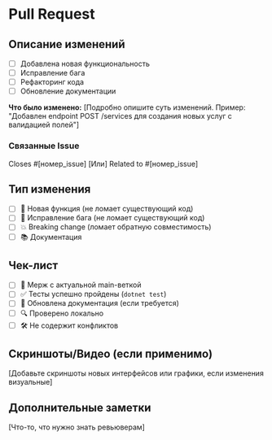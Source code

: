# Pull Request

## Описание изменений

- [ ] Добавлена новая функциональность
- [ ] Исправление бага
- [ ] Рефакторинг кода
- [ ] Обновление документации

**Что было изменено:**
[Подробно опишите суть изменений. Пример:
"Добавлен endpoint POST /services для создания новых услуг с валидацией полей"]

### Связанные Issue

Closes #[номер_issue]
[Или] Related to #[номер_issue]

## Тип изменения

- [ ] 🚀 Новая функция (не ломает существующий код)
- [ ] 🐛 Исправление бага (не ломает существующий код)
- [ ] 💥 Breaking change (ломает обратную совместимость)
- [ ] 📚 Документация

## Чек-лист

- [ ] 🔄 Мерж с актуальной main-веткой
- [ ] ✅ Тесты успешно пройдены (`dotnet test`)
- [ ] 📝 Обновлена документация (если требуется)
- [ ] 🔍 Проверено локально
- [ ] 🛠️ Не содержит конфликтов

## Скриншоты/Видео (если применимо)

[Добавьте скриншоты новых интерфейсов или графики, если изменения визуальные]

## Дополнительные заметки

[Что-то, что нужно знать ревьюверам]
